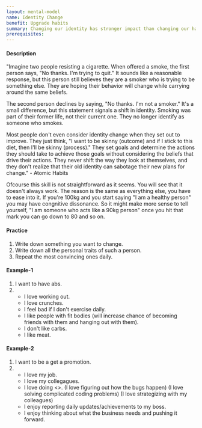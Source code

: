 ```yaml
---
layout: mental-model
name: Identity Change
benefit: Upgrade habits
summary: Changing our identity has stronger impact than changing our habits
prerequisites: 
---
```


#### Description

"Imagine two people resisting a cigarette. When offered a smoke, the first person says, "No thanks. I'm trying to quit." It sounds like a reasonable response, but this person still believes they are a smoker who is trying to be something else. They are hoping their behavior will change while carrying around the same beliefs. 

The second person declines by saying, "No thanks. I'm not a smoker." It's a small difference, but this statement signals a shift in identity. Smoking was part of their former life, not their current one. They no longer identify as someone who smokes. 

Most people don't even consider identity change when they set out to improve. They just think, "I want to be skinny (outcome) and if l stick to this diet, then I'll be skinny (process)." They set goals and determine the actions they should take to achieve those goals without considering the beliefs that drive their actions. They never shift the way they look at themselves, and they don't realize that their old identity can sabotage their new plans for change." - Atomic Habits

Ofcourse this skill is not straightforward as it seems. You will see that it doesn't always work. The reason is the same as everything else, you have to ease into it. If you're 100kg and you start saying "I am a healthy person" you may have congnitive dissonance. So it might make more sense to  tell yourself, "I am someone who acts like a 90kg person" once you hit that mark you can go down to 80 and so on. 


#### Practice

1. Write down something you want to change.
2. Write down all the personal traits of such a person.
3. Repeat the most convincing ones daily.

#### Example-1

1. I want to have abs.
2. 
    - I love working out.
    - I love crunches.
    - I feel bad if I don't exercise daily.
    - I like people with fit bodies (will increase chance of becoming friends with them and hanging out with them).
    - I don't like carbs.
    - I like meat.

#### Example-2

1. I want to be a get a promotion.
2. 
    - I love my job.
    - I love my collegagues.
    - I love doing <<insert something specific about job>>. (I love figuring out how the bugs happen) (I love solving complicated coding problems) (I love strategizing with my colleagues)
    - I enjoy reporting daily updates/achievements to my boss.
    - I enjoy thinking about what the business needs and pushing it forward.




